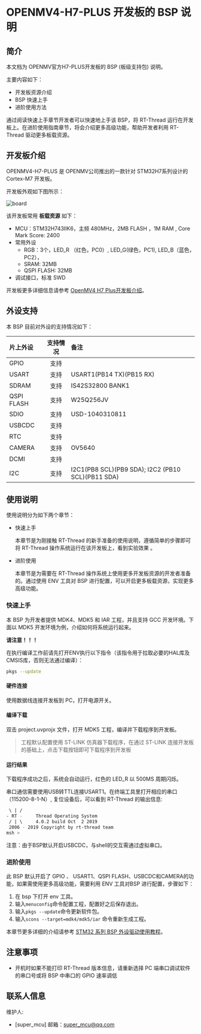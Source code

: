 # OPENMV4-H7-PLUS 开发板的 BSP 说明

## 简介

本文档为 OPENMV官方H7-PLUS开发板的 BSP (板级支持包) 说明。

主要内容如下：

- 开发板资源介绍
- BSP 快速上手
- 进阶使用方法

通过阅读快速上手章节开发者可以快速地上手该 BSP，将 RT-Thread 运行在开发板上。在进阶使用指南章节，将会介绍更多高级功能，帮助开发者利用 RT-Thread 驱动更多板载资源。

## 开发板介绍

OPENMV4-H7-PLUS 是 OPENMV公司推出的一款针对 STM32H7系列设计的 Cortex-M7  开发板。

开发板外观如下图所示：

![board](figures/board.png)

该开发板常用 **板载资源** 如下：

- MCU：STM32H743IIK6，主频 480MHz，2MB FLASH ，1M RAM , Core Mark Score: 2400
- 常用外设
  - RGB：3个，LED_R （红色，PC0）, LED_G(绿色，PC1), LED_B（蓝色，PC2），
  - SRAM:   32MB 
  - QSPI FLASH: 32MB 
- 调试接口，标准 SWD

开发板更多详细信息请参考 [OpenMV4 H7 Plus开发板介绍](https://singtown.com/product/50812/openmv4-h7-plus/)。

## 外设支持

本 BSP 目前对外设的支持情况如下：

| **片上外设**      | **支持情况** | **备注**                              |
| :----------------- | :----------: | :------------------------------------- |
| GPIO              |     支持     |                                        |
| USART             |     支持     | USART1(PB14 TX)(PB15 RX) |
| SDRAM | 支持 | IS42S32800  BANK1 |
| QSPI FLASH | 支持 | W25Q256JV |
| SDIO | 支持 | USD-1040310811 |
| USBCDC | 支持 |  |
| RTC | 支持 | |
| CAMERA | 支持 | OV5640 |
| DCMI | 支持 |  |
| I2C | 支持 | I2C1(PB8 SCL)(PB9 SDA); I2C2 (PB10 SCL)(PB11 SDA) |

## 使用说明

使用说明分为如下两个章节：

- 快速上手

    本章节是为刚接触 RT-Thread 的新手准备的使用说明，遵循简单的步骤即可将 RT-Thread 操作系统运行在该开发板上，看到实验效果 。

- 进阶使用

    本章节是为需要在 RT-Thread 操作系统上使用更多开发板资源的开发者准备的。通过使用 ENV 工具对 BSP 进行配置，可以开启更多板载资源，实现更多高级功能。


### 快速上手

本 BSP 为开发者提供 MDK4、MDK5 和 IAR 工程，并且支持 GCC 开发环境。下面以 MDK5 开发环境为例，介绍如何将系统运行起来。

**请注意！！！**

在执行编译工作前请先打开ENV执行以下指令（该指令用于拉取必要的HAL库及CMSIS库，否则无法通过编译）：

```bash
pkgs --update
```

#### 硬件连接

使用数据线连接开发板到 PC，打开电源开关。

#### 编译下载

双击 project.uvprojx 文件，打开 MDK5 工程，编译并下载程序到开发板。

> 工程默认配置使用 ST-LINK 仿真器下载程序，在通过  ST-LINK 连接开发板的基础上，点击下载按钮即可下载程序到开发板

#### 运行结果

下载程序成功之后，系统会自动运行，红色的 LED_R 以 500MS 周期闪烁。

串口通信需要使用USB转TTL连接USART1。在终端工具里打开相应的串口（115200-8-1-N）, 复位设备后，可以看到 RT-Thread 的输出信息:

```bash
 \ | /
- RT -     Thread Operating System
 / | \     4.0.2 build Oct  2 2019
 2006 - 2019 Copyright by rt-thread team
msh >
```
注意：由于BSP默认开启USBCDC，与shell的交互需通过虚拟串口。

### 进阶使用

此 BSP 默认开启了 GPIO 、 USART1、QSPI FLASH、USBCDC和CAMERA的功能，如果需使用更多高级功能，需要利用 ENV 工具对BSP 进行配置，步骤如下：

1. 在 bsp 下打开 env 工具。
2. 输入`menuconfig`命令配置工程，配置好之后保存退出。
3. 输入`pkgs --update`命令更新软件包。
4. 输入`scons --target=mdk4/mdk5/iar` 命令重新生成工程。

本章节更多详细的介绍请参考 [STM32 系列 BSP 外设驱动使用教程](../docs/STM32系列BSP外设驱动使用教程.md)。

## 注意事项

- 开机时如果不能打印 RT-Thread 版本信息，请重新选择 PC 端串口调试软件的串口号或将 BSP 中串口的 GPIO 速率调低

## 联系人信息

维护人:

-  [super_mcu] 邮箱：<super_mcu@qq.com>